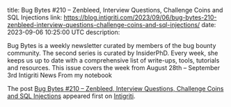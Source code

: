 title: Bug Bytes #210 – Zenbleed, Interview Questions, Challenge Coins and SQL Injections
link: https://blog.intigriti.com/2023/09/06/bug-bytes-210-zenbleed-interview-questions-challenge-coins-and-sql-injections/
date: 2023-09-06 10:25:00 UTC
description: <p>Bug Bytes is a weekly newsletter curated by members of the bug bounty community. The second series is curated by InsiderPhD. Every week, she keeps us up to date with a comprehensive list of write-ups, tools, tutorials and resources. This issue covers the week from August 28th &#8211; September 3rd Intigriti News From my notebook</p> <p>The post <a href="https://blog.intigriti.com/2023/09/06/bug-bytes-210-zenbleed-interview-questions-challenge-coins-and-sql-injections/" rel="nofollow">Bug Bytes #210 &#8211; Zenbleed, Interview Questions, Challenge Coins and SQL Injections</a> appeared first on <a href="https://blog.intigriti.com" rel="nofollow">Intigriti</a>.</p>